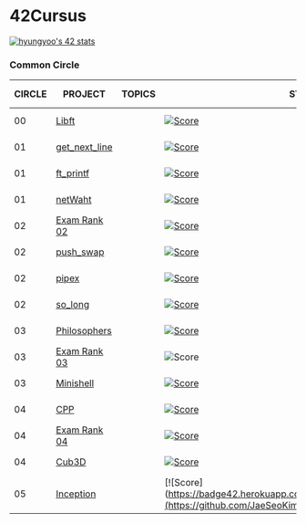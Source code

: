 
# 42Cursus

[![hyungyoo's 42 stats](https://badge42.herokuapp.com/api/stats/hyungyoo)](https://github.com/JaeSeoKim/badge42)


### Common Circle

| CIRCLE | PROJECT                            | TOPICS | STATUS                                                                                                               | Date of Completion |
| ------ | ---------------------------------- | ------ | -------------------------------------------------------------------------------------------------------------------- | ------------------ |
| 00     | [Libft](https://projects.intra.42.fr/42cursus-libft/mine)                 |        | [![Score](https://badge42.herokuapp.com/api/project/hyungyoo/Libft)](https://github.com/JaeSeoKim/badge42)            | 2021-01-20 |
| 01     | [get_next_line](https://projects.intra.42.fr/projects/42cursus-get_next_line) |        | [![Score](https://badge42.herokuapp.com/api/project/hyungyoo/get_next_line)](https://github.com/JaeSeoKim/badge42)    | 2021-01-25 |
| 01     | [ft_printf](https://projects.intra.42.fr/projects/42cursus-ft_printf)         |        | [![Score](https://badge42.herokuapp.com/api/project/hyungyoo/ft_printf)](https://github.com/JaeSeoKim/badge42)        | 2021-02-17 |
| 01     | [netWaht]()         |        | [![Score](https://badge42.herokuapp.com/api/project/hyungyoo/netwhat)](https://github.com/JaeSeoKim/badge42)        | 2021-08-16 |
| 02     | [Exam Rank 02](https://projects.intra.42.fr/exam-rank-02/mine)     |        | [![Score](https://badge42.herokuapp.com/api/project/hyungyoo/Exam%20Rank%2002)](https://github.com/JaeSeoKim/badge42) | 2021-07-03 |
| 02     | [push_swap](https://projects.intra.42.fr/projects/42cursus-push_swap)   |        | [![Score](https://badge42.herokuapp.com/api/project/hyungyoo/push_swap)](https://github.com/JaeSeoKim/badge42)     | 2021-07-22 |
| 02     | [pipex](https://projects.intra.42.fr/projects/pipex)   |        | [![Score](https://badge42.herokuapp.com/api/project/hyungyoo/pipex)](https://github.com/JaeSeoKim/badge42)     | 2021-07-30 |
| 02     | [so_long](https://projects.intra.42.fr/projects/so_long)   |        | [![Score](https://badge42.herokuapp.com/api/project/hyungyoo/so_long)](https://github.com/JaeSeoKim/badge42)     | 2021-08-10 |
| 03     | [Philosophers](https://projects.intra.42.fr/projects/42cursus-philosophers)   |        | [![Score](https://badge42.herokuapp.com/api/project/hyungyoo/Philosophers)](https://github.com/JaeSeoKim/badge42)     | 2021-08-24 |
| 03     | [Exam Rank 03](https://projects.intra.42.fr/exam-rank-03/mine)   |        | ![Score](https://badge42.herokuapp.com/api/project/hyungyoo/Exam%20Rank%2002)    | 2021-08-31 |
| 03     | [Minishell](https://projects.intra.42.fr/projects/42cursus-minishell)   |        | [![Score](https://badge42.herokuapp.com/api/project/hyungyoo/minishell)](https://github.com/JaeSeoKim/badge42)     | 2021-12-03 |
| 04     | [CPP](https://projects.intra.42.fr/cpp-module-08/mine)   |        | [![Score](https://badge42.herokuapp.com/api/project/hyungyoo/Exam%20Rank%2002)](https://github.com/JaeSeoKim/badge42)     | 2022-01-31 |
| 04     | [Exam Rank 04](https://projects.intra.42.fr/projects/exam-rank-04)   |        | [![Score](https://badge42.herokuapp.com/api/project/hyungyoo/Exam%20Rank%2002)](https://github.com/JaeSeoKim/badge42)     | 2022-02-08 |
| 04     | [Cub3D](https://projects.intra.42.fr/projects/cub3d)   |        | [![Score](https://badge42.herokuapp.com/api/project/ytak/cub3d)](https://github.com/JaeSeoKim/badge42)     | 2022-02-09 |
| 05     | [Inception](https://projects.intra.42.fr/projects/Inception)   |        | [![Score](https://badge42.herokuapp.com/api/project/hyungyoo/Inception](https://github.com/JaeSeoKim/badge42)     | 2022-03-09 |
